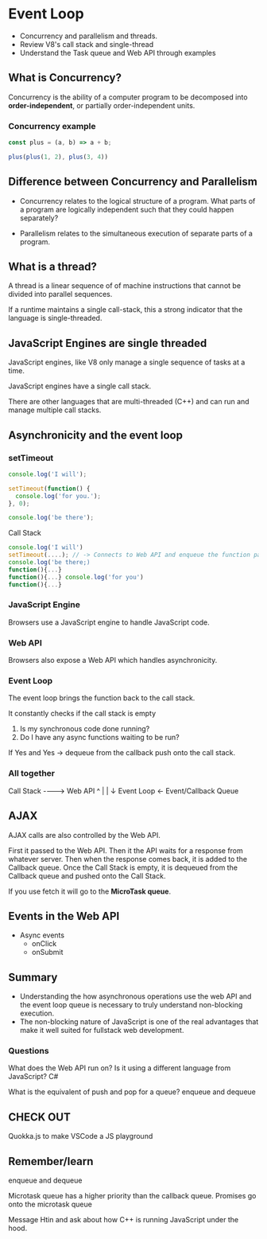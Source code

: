 # Event Loop

- Concurrency and parallelism and threads.
- Review V8's call stack and single-thread
- Understand the Task queue and Web API through examples

## What is Concurrency?

Concurrency is the ability of a computer program to be decomposed into **order-independent**, or partially order-independent units.

### Concurrency example

```JavaScript
const plus = (a, b) => a + b;

plus(plus(1, 2), plus(3, 4))
```

## Difference between Concurrency and Parallelism

- Concurrency relates to the logical structure of a program. What parts of a program are logically independent such that they could happen separately?

- Parallelism relates to the simultaneous execution of separate parts of a program.

## What is a thread?

A thread is a linear sequence of of machine instructions that cannot be divided into parallel sequences.

If a runtime maintains a single call-stack, this a strong indicator that the language is single-threaded.

## JavaScript Engines are single threaded

JavaScript engines, like V8 only manage a single sequence of tasks at a time.

JavaScript engines have a single call stack.

There are other languages that are multi-threaded (C++) and can run and manage multiple call stacks.

## Asynchronicity and the event loop

### setTimeout

```JavaScript
console.log('I will');

setTimeout(function() {
  console.log('for you.');
}, 0);

console.log('be there');
```

Call Stack
```JavaScript
console.log('I will')
setTimeout(....); // -> Connects to Web API and enqueue the function parameter onto the callback queue 
console.log('be there;)
function(){...}
function(){...} console.log('for you')
function(){...}
```

### JavaScript Engine

Browsers use a JavaScript engine to handle JavaScript code.

### Web API

Browsers also expose a Web API which handles asynchronicity.

### Event Loop

The event loop brings the function back to the call stack.

It constantly checks if the call stack is empty 

1. Is my synchronous code done running?
2. Do I have any async functions waiting to be run?

If Yes and Yes -> dequeue from the callback push onto the call stack.

### All together

Call Stack ----> Web API
    ^               |
    |               ↓
    Event Loop <- Event/Callback Queue

## AJAX

AJAX calls are also controlled by the Web API.

First it passed to the Web API.
Then it the API waits for a response from whatever server.
Then when the response comes back, it is added to the Callback queue.
Once the Call Stack is empty, it is dequeued from the Callback queue and pushed onto the Call Stack.

If you use fetch it will go to the **MicroTask queue**.

## Events in the Web API

- Async events
  - onClick
  - onSubmit

## Summary

- Understanding the how asynchronous operations use the web API and the event loop queue is necessary to truly understand non-blocking execution.
- The non-blocking nature of JavaScript is one of the real advantages that make it well suited for fullstack web development.

### Questions

What does the Web API run on? Is it using a different language from JavaScript? C#

What is the equivalent of push and pop for a queue? enqueue and dequeue

## CHECK OUT

Quokka.js to make VSCode a JS playground

## Remember/learn

enqueue and dequeue

Microtask queue has a higher priority than the callback queue. Promises go onto the microtask queue

Message Htin and ask about how C++ is running JavaScript under the hood.